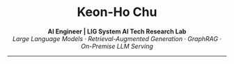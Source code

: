 <h1 align="center">Keon-Ho Chu</h1>

<p align="center">
  <b>AI Engineer | LIG System AI Tech Research Lab</b><br/>
  <i>Large Language Models · Retrieval-Augmented Generation · GraphRAG · On-Premise LLM Serving</i>
</p>

---
